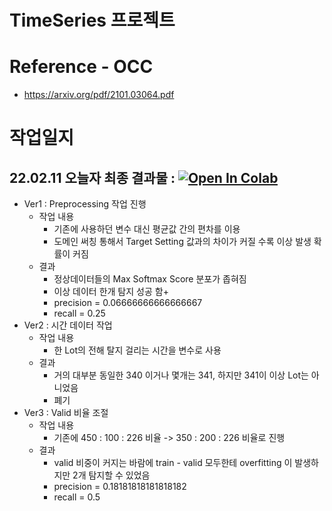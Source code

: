 # TimeSeries 프로젝트 

# **Reference - OCC**
- https://arxiv.org/pdf/2101.03064.pdf

# **작업일지**

## **22.02.11** 오늘자 최종 결과물 : [![Open In Colab](https://colab.research.google.com/assets/colab-badge.svg)](https://colab.research.google.com/github/crimama/DL_project/blob/main/Timeseries/22.02.11_2_전해탈지_시간작업_CM.ipynb)

- Ver1 : Preprocessing 작업 진행 
    - 작업 내용 
      - 기존에 사용하던 변수 대신 평균값 간의 편차를 이용
      - 도메인 써칭 통해서 Target Setting 값과의 차이가 커질 수록 이상 발생 확률이 커짐 
    - 결과
      - 정상데이터들의 Max Softmax Score 분포가 좁혀짐 
      - 이상 데이터 한개 탐지 성공 함+
      - precision = 0.06666666666666667
      - recall = 0.25
- Ver2 : 시간 데이터 작업
    - 작업 내용 
      - 한 Lot의 전해 탈지 걸리는 시간을 변수로 사용 
    - 결과
      - 거의 대부분 동일한 340 이거나 몇개는 341, 하지만 341이 이상 Lot는 아니었음
      - 폐기 
- Ver3 : Valid 비율 조절 
    - 작업 내용 
      - 기존에 450 : 100 : 226 비율 -> 350 : 200 : 226 비율로 진행 
    - 결과
      - valid 비중이 커지는 바람에 train - valid 모두한테 overfitting 이 발생하지만 2개 탐지할 수 있었음 
      - precision = 0.18181818181818182
      - recall = 0.5
